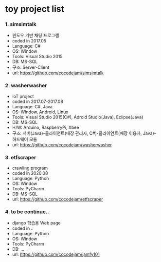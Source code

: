 # toy project list
### 1. simsimtalk
* 윈도우 기반 채팅 프로그램
* coded in 2017.05
* Language: C#
* OS: Window
* Tools: Visual Studio 2015
* DB: MS-SQL
* 구조: Server-Client
* url: https://github.com/cocodejam/simsimtalk

### 2. washerwasher
* IoT project
* coded in 2017.07-2017.08
* Language: C#, Java
* OS: Window, Android, Linux
* Tools: Visual Studio 2015(C#), Adroid Studio(Java), Eclipse(Java)
* DB: MS-SQL
* H/W: Arduino, RaspberryPi, Xbee
* 구조: 서버(Java)-클라이언트(매장 관리자, C#)-클라이언트(매장 이용자, Java)-하드웨어 모듈
* url: https://github.com/cocodejam/washerwasher

### 3. etfscraper
* crawling program
* coded in 2020.08
* Language: Python
* OS: Window
* Tools: PyCharm
* DB: MS-SQL
* url: https://github.com/cocodejam/etfscraper

### 4. to be continue..
* django 학습용 Web page
* coded in ..
* Language: Python
* OS: Window
* Tools: PyCharm
* DB: ...
* url: https://github.com/cocodejam/jamfy101
